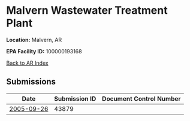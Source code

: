 # Malvern Wastewater Treatment Plant

**Location:** Malvern, AR

**EPA Facility ID:** 100000193168

[Back to AR Index](../../index.md)

## Submissions

| Date | Submission ID | Document Control Number |
|------|--------------|-------------------------|
| [2005-09-26](submissions/43879.md) | 43879 |  |
